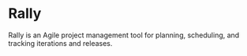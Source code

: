 
Rally
=====

Rally is an Agile project management tool for planning, scheduling, and tracking iterations and releases.

